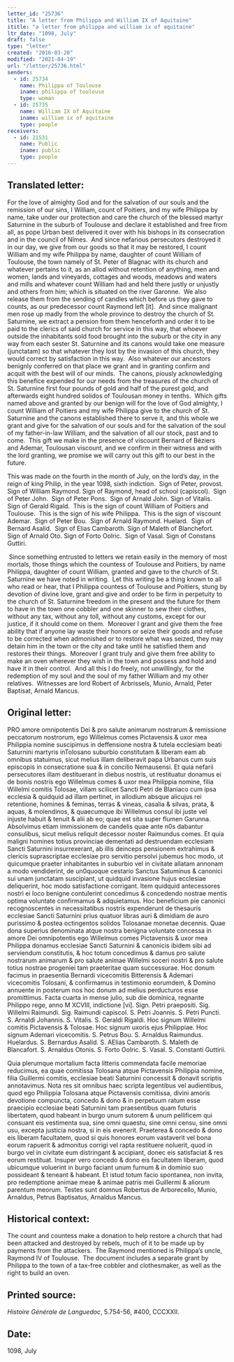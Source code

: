 ```yaml
---
letter_id: "25736"
title: "A letter from Philippa and William IX of Aquitaine"
ititle: "a letter from philippa and william ix of aquitaine"
ltr_date: "1098, July"
draft: false
type: "letter"
created: "2016-03-20"
modified: "2021-04-19"
url: "/letter/25736.html"
senders:
  - id: 25734
    name: Philippa of Toulouse
    iname: philippa of toulouse
    type: woman
  - id: 25735
    name: William IX of Aquitaine
    iname: william ix of aquitaine
    type: people
receivers:
  - id: 21531
    name: Public
    iname: public
    type: people
---
```

<h2> Translated letter:</h2><p>For the love of almighty God and for the salvation of our souls and the remission of our sins, I William, count of Poitiers, and my wife Philippa by name, take under our protection and care the church of the blessed martyr Saturnine in the suburb of Toulouse and declare it established and free from all, as pope Urban best delivered it over with his bishops in its consecration and in the council of Nîmes.&nbsp; And since nefarious persecutors destroyed it in our day, we give from our goods so that it may be restored, I count William and my wife Philippa by name, daughter of count William of Toulouse, the town namely of St. Peter of Blagnac with its church and whatever pertains to it, as an allod without retention of anything, men and women, lands and vineyards, cottages and woods, meadows and waters and mills and whatever count William had and held there justly or unjustly and others from him; which is situated on the river Garonne.&nbsp; We also release them from the sending of candles which before us they gave to counts, as our predecessor count Raymond left [it].&nbsp; And since malignant men rose up madly from the whole province to destroy the church of St. Saturnine, we extract a pension from them henceforth and order it to be paid to the clerics of said church for service in this way, that whoever outside the inhabitants sold food brought into the suburb or the city in any way from each sester St. Saturnine and its canons would take one measure (junctatam) so that whatever they lost by the invasion of this church, they would correct by satisfaction in this way.&nbsp; Also whatever our ancestors benignly conferred on that place we grant and in granting confirm and acquit with the best will of our minds.&nbsp; The canons, piously acknowledging this benefice expended for our needs from the treasures of the church of St. Saturnine first four pounds of gold and half of the purest gold, and afterwards eight hundred solidos of Toulousan money in tenths.&nbsp; Which gifts named above and granted by our benign will for the love of God almighty, I count William of Poitiers and my wife Philippa give to the church of St. Saturnine and the canons established there to serve it, and this whole we grant and give for the salvation of our souls and for the salvation of the soul of my father-in-law William, and the salvation of all our stock, past and to come.&nbsp; This gift we make in the presence of viscount Bernard of Béziers and Ademar, Toulousan viscount, and we confirm in their witness and with the lord granting, we promise we will carry out this gift to our best in the future.&nbsp; &nbsp;</p><p>This was made on the fourth in the month of July, on the lord’s day, in the reign of king Philip, in the year 1098, sixth indiction.&nbsp; Sign of Peter, provost.&nbsp; Sign of William Raymond. Sign of Raymond, head of school (capiscol).&nbsp; Sign of Peter John.&nbsp; Sign of Peter Pons.&nbsp; Sign of Arnald John. Sign of Vitalis.&nbsp; Sign of Gerald Rigald.&nbsp; This is the sign of count William of Poitiers and Toulouse.&nbsp; This is the sign of his wife Philippa.&nbsp; This is the sign of viscount Ademar.&nbsp; Sign of Peter Bou.&nbsp; Sign of Arnald Raymond. Huelard.&nbsp; Sign of Bernard Asalid.&nbsp; Sign of Elias Cambaroth. Sign of Maleth of Blanchefort. Sign of Arnald Oto. Sign of Forto Oolric.&nbsp; Sign of Vasal. Sign of Constans Guttiri.&nbsp;</p><p>&nbsp;Since something entrusted to letters we retain easily in the memory of most mortals, those things which the countess of Toulouse and Poitiers, by name Philippa, daughter of count William, granted and gave to the church of St. Saturnine we have noted in writing.&nbsp; Let this writing be a thing known to all who read or hear, that I Philippa countess of Toulouse and Poitiers, stung by devotion of divine love, grant and give and order to be firm in perpetuity to the church of St. Saturnine freedom in the present and the future for them to have in the town one cobbler and one skinner to sew their clothes, without any tax, without any toll, without any customs, except for our justice, if it should come on them.&nbsp; Moreover I grant and give them the free ability that if anyone lay waste their honors or seize their goods and refuse to be corrected when admonished or to restore what was seized, they may detain him in the town or the city and take until he satisfied them and restores their things.&nbsp; Moreover I grant truly and give them free ability to make an oven wherever they wish in the town and possess and hold and have it in their control.&nbsp; And all this I do freely, not unwillingly, for the redemption of my soul and the soul of my father William and my other relatives.&nbsp; Witnesses are lord Robert of Arbrissels, Munio, Arnald, Peter Baptisat, Arnald Mancus.</p><h2 class="mt-4"> Original letter:</h2><p>PRO amore omnipotentis Dei &amp; pro salute animarum nostrarum &amp; remissione peccatorum nostrorum, ego Willelmus comes Pictavensis &amp; uxor mea Philippia nomine suscipimus in deffensione nostra &amp; tutela ecclesiam beati Saturnini martyris inTolosano suburbio constitutam &amp; liberam eam ab omnibus statuimus, sicut melius illam deliberavit papa Urbanus cum suis episcopis in consecratione sua &amp; in concilio Nemausensi. Et quia nefarii persecutores illam destituerant in diebus nostris, ut restituatur donamus ei de bonis nostris ego Willelmus comes &amp; uxor mea Philippia nomine, filia Willelmi comitis Tolosae, villam scilicet Sancti Petri de Blaniaco cum ipsa ecclesia &amp; quidquid ad illam pertinet, in allodium absque alicujus rei retentione, homines &amp; feminas, terras &amp; vineas, casalia &amp; silvas, prata, &amp; aquas, &amp; molendinos, &amp; quaecumque ibi Willelmus consul ibi juste vel injuste habuit &amp; tenuit &amp; alii ab eo; quae est sita super flumen Garunna. Absolvimus etiam immissionem de candelis quae ante n0s dabantur consulibus, sicut melius reliquit decessor noster Raimundus comes. Et quia maligni homines totius provinciae dementati ad destruendam ecclesiam Sancti Saturnini insurrexerant, ab illis deinceps pensionem extrahimus &amp; clericis suprascriptae ecclesiae pro servitio persolvi jubemus hoc modo, ut quicumque praeter inhabitantes in suburbio vel in civitate allatam annonam a modo vendiderint, de un0quoque cestario Sanctus Satuminus &amp; canonici sui unam junctatam suscipiant, ut quidquid invasione hujus ecclesiae deliquerint, hoc modo satisfactione corrigant. Item quidquid antecessores nostri ei loco benigne contulerint concedimus &amp; concedendo nostrae mentis optima voluntate confirmamus &amp; adquietamus. Hoc beneficium pie canonici recognoscentes in necessitatibus nostris expenderunt de thesauris ecclesiae Sancti Saturnini prius quatuor libras auri &amp; dimidiam de auro purissimo &amp; postea octingentos solidos Tolosanae monetae decennis. Quae dona superius denominata atque nostra benigna voluntate concessa in amore Dei omnipotentis ego Willelmus comes Pictavensis &amp; uxor mea Philippa donamus ecclesiae Sancti Satur­nini &amp; canonicis ibidem sibi ad serviendum constitutis, &amp; hoc totum concedimus &amp; damus pro salute nostrarum animarum &amp; pro salute animae Willelmi soceri nostri &amp; pro salute totius nostrae progeniei tam praeteritae quam successurae. Hoc donum facimus in praesentia Bernardi vicecomitis Bitterensis &amp; Ademari vicecomitis Tolosani, &amp; confirmamus in testimonio eorumdem, &amp; Domino annuente in posterum nos hoc donum ad melius perducturos esse promittimus. Facta cuarta in mense julio, sub die dominica, regnante Philippo rege, anno M XCVIII, indictione [vi]. Sign. Pe­tri praepositi. Sig. Willelmi Raimundi. Sig. Raimundi capiscol. S. Petri Joannis. S. Petri Puncti. S. Arnaldi Johannis. S. Vitalis. S. Geraldi Rigaldi. Hoc signum Wil­lelmi comitis Pictavensis &amp; Tolosae. Hoc signum uxoris ejus Philippiae. Hoc signum Ademari vicecomitis. S. Petrus Bou. S. Arnaldus Raimundus. Huelardus. S. Bernardus Asalid. S. AElias Cambaroth. S. Maleth de Blancafort. S. Arnaldus Otonis. S. Forto Oolric. S. Vasal. S. Constanti Guttirii.</p><p>Quia plerumque mortalium facta litteris commendata facile memoriae reducimus, ea quae comitissa Tolosana atque Pictavensis Philippia nomine, filia Guillermi comitis, ecclesiae beati Saturnini concessit &amp; donavit scriptis annotavimus. Nota res sit omnibus haec scripta legentibus vel audientibus, quod ego Philippia Tolosana atque Pictavensis comitissa, divini amoris devotione compuncta, concedo &amp; dono &amp; in perpetuum ratum esse praecipio ec­clesiae beati Saturnini tam praesentibus quam futuris libertatem, quod habeant in burgo unum sutorem &amp; unum pellificem qui consuant eis vestimenta sua, sine omni quaestu, sine omni censu, sine omni usu, excepta justicia nostra, si in eis evenerit. Praeterea &amp; concedo &amp; dono eis liberam facultatem, quod si quis honores eorum vastaverit vel bona eorum rapuerit &amp; admonitus corrigi vel rapta restituere noluerit, quod in burgo vel in civitate eum distringant &amp; accipiant, donec eis satisfaciat &amp; res eorum restituat. Insuper vero concedo &amp; dono eis facultatem liberam, quod ubicumque voluerint in burgo faciant unum furnum &amp; in dominio suo possideant &amp; teneant &amp; habeant. Et istud totum facio spontanea, non invita, pro redemptione animae meae &amp; animae patris mei Guillermi &amp; aliorum parentum meorum. Testes sunt domnus Robertus de Arborecello, Munio, Arnaldus, Petrus Baptisatus, Ar­naldus Mancus.&nbsp;</p><h2 class="mt-4"> Historical context:</h2><p>The count and countess make a donation to help restore a church that had been attacked and destroyed by rebels, much of it to be made up by payments from the attackers.&nbsp; The Raymond mentioned is Philippa’s uncle, Raymond IV of Toulouse.&nbsp; The document includes a separate grant by Philippa to the town of a tax-free cobbler and clothesmaker, as well as the right to build an oven.</p><h2 class="mt-4"> Printed source:</h2><p><i>Histoire Générale de Languedoc</i>, 5.754-56, #400, CCCXXII.</p><h2 class="mt-4"> Date:</h2>1098, July